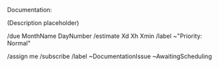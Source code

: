 Documentation:

(Description placeholder)

/due MonthName DayNumber
/estimate Xd Xh Xmin
/label ~"Priority: Normal"

/assign me
/subscribe
/label ~DocumentationIssue ~AwaitingScheduling
